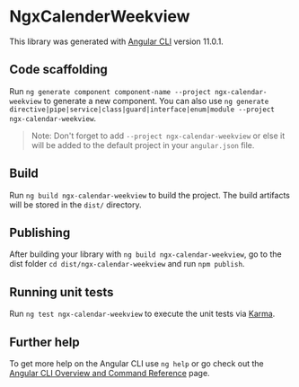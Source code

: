 # NgxCalenderWeekview

This library was generated with [Angular CLI](https://github.com/angular/angular-cli) version 11.0.1.

## Code scaffolding

Run `ng generate component component-name --project ngx-calendar-weekview` to generate a new component. You can also use `ng generate directive|pipe|service|class|guard|interface|enum|module --project ngx-calendar-weekview`.
> Note: Don't forget to add `--project ngx-calendar-weekview` or else it will be added to the default project in your `angular.json` file. 

## Build

Run `ng build ngx-calendar-weekview` to build the project. The build artifacts will be stored in the `dist/` directory.

## Publishing

After building your library with `ng build ngx-calendar-weekview`, go to the dist folder `cd dist/ngx-calendar-weekview` and run `npm publish`.

## Running unit tests

Run `ng test ngx-calendar-weekview` to execute the unit tests via [Karma](https://karma-runner.github.io).

## Further help

To get more help on the Angular CLI use `ng help` or go check out the [Angular CLI Overview and Command Reference](https://angular.io/cli) page.
